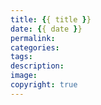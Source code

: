 ```yaml
---
title: {{ title }} 
date: {{ date }}
permalink:          
categories:        
tags:               
description:        
image:             
copyright: true     
---
```


<!-- more -->
